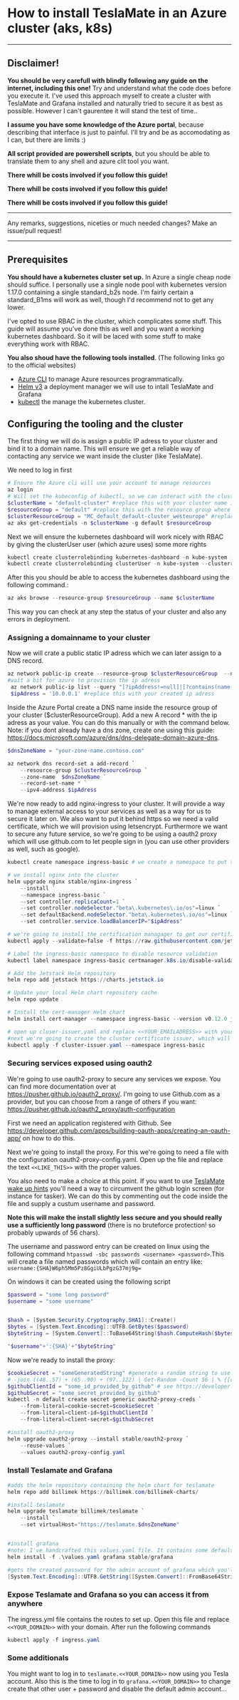 # How to install TeslaMate in an Azure cluster (aks, k8s)

----
## Disclaimer!

__You should be very carefull with blindly following any guide on the internet, including this one!__ Try and understand what the code does before you execute it. I've used this approach myself to create a cluster with TeslaMate and Grafana installed and naturally tried to secure it as best as possible. However I can't gaurentee it will stand the test of time..

__I assume you have some knowledge of the Azure portal__, because describing that interface is just to painful. I'll try and be as accomodating as I can, but there are limits :)

__All script provided are powershell scripts__, but you should be able to translate them to any shell and azure clit tool you want.

__There whill be costs involved if you follow this guide!__

__There whill be costs involved if you follow this guide!__

__There whill be costs involved if you follow this guide!__

---

Any remarks, suggestions, niceties or much needed changes? Make an issue/pull request!

---

## Prerequisites
__You should have a kubernetes cluster set up.__ In Azure a single cheap node should suffice. I personally use a single node pool with kubernetes version 1.17.0 containing a single standard_b2s node. I'm fairly certain a standard_B1ms will work as well, though I'd recommend not to get any lower.

I've opted to use RBAC in the cluster, which complicates some stuff. This guide will assume you've done this as well and you want a working kubernetes dashboard. So it will be laced with some stuff to make everything work with RBAC.

__You also shoud have the following tools installed__. (The following links go to the official websites)
- [Azure CLI](https://docs.microsoft.com/en-us/cli/azure/install-azure-cli?view=azure-cli-latest) to manage Azure resources programmatically.
- [Helm v3](https://helm.sh/docs/intro/install/) a deployment manager we will use to intall TeslaMate and Grafana
- [kubectl](https://kubernetes.io/docs/tasks/tools/install-kubectl/) the manage the kubernetes cluster.

## Configuring the tooling and the cluster
The first thing we will do is assign a public IP adress to your cluster and bind it to a domain name. This will ensure we get a reliable way of contacting any service we want inside the cluster (like TeslaMate). 

We need to log in first
```powershell
# Ensure the Azure cli will use your account to manage resources
az login 
# Will set the kubeconfig of kubectl, so we can interact with the cluster
$clusterName = "default-cluster" #replace this with your cluster name in Azure
$resourceGroup = "default" #replace this with the resource group where your cluster resides in in Azure
$clusterResourceGroup = "MC_default_default-cluster_westeurope" #replace this with the resource group that was created for your cluster
az aks get-credentials -n $clusterName -g default $resourceGroup
```

Next we will ensure the kubernetes dashboard will work nicely with RBAC by giving the clusterUser user (which azure uses) some more rights
```powershell
kubectl create clusterrolebinding kubernetes-dashboard -n kube-system --clusterrole=cluster-admin --serviceaccount=kube-system:kubernetes-dashboard
kubectl create clusterrolebinding clusterUser -n kube-system --clusterrole=cluster-admin --user=clusterUser
```
After this you should be able to access the kubernetes dashboard using the following command.:
```powershell
az aks browse --resource-group $resourceGroup --name $clusterName
```
This way you can check at any step the status of your cluster and also any errors in deployment.


### Assigning a domainname to your cluster

Now we will crate a public static IP adress which we can later assign to a DNS record.
```powershell
az network public-ip create --resource-group $clusterResourceGroup  --name PublicIP --sku Basic --allocation-method static #create the ip adress
#wait a bit for azure to provision the ip adress
 az network public-ip list --query "[?ipAddress!=null]|[?contains(name, 'PublicIP')].[ipAddress]" --output tsv #returns the ip adress
 $ipAdress = '10.0.0.1' #replace this with your created ip adress
```
Inside the Azure Portal create a DNS name inside the resource group of your cluster ($clusterResourceGroup). Add a new A record * with the ip adress as your value. You can do this manually or with the command below. Note: if you dont already have a dns zone, create one using this guide: https://docs.microsoft.com/azure/dns/dns-delegate-domain-azure-dns.

```powershell
$dnsZoneName = "your-zone-name.contoso.com"

az network dns record-set a add-record `
    --resource-group $clusterResourceGroup `
    --zone-name  $dnsZoneName `
    --record-set-name * `
    --ipv4-address $ipAdress
```

We're now ready to add nginx-ingress to your cluster. It will provide a way to manage external access to your services as well as a way for us to secure it later on.
We also want to put it behind https so we need a valid certificate, which we will provision using letsencrypt. Furthermore we want to secure any future service, so we're going to be using a oauth2 proxy which will use github.com to let people sign in (you can use other providers as well, such as google).

```powershell
kubectl create namespace ingress-basic # we create a namespace to put the controller in

# we install nginx into the cluster
helm upgrade nginx stable/nginx-ingress `
    --install `
    --namespace ingress-basic `
    --set controller.replicaCount=1 `
    --set controller.nodeSelector."beta\.kubernetes\.io/os"=linux `
    --set defaultBackend.nodeSelector."beta\.kubernetes\.io/os"=linux `
    --set controller.service.loadBalancerIP="$ipAdress"

# we're going to install the certification managager to get our certificates
kubectl apply --validate=false -f https://raw.githubusercontent.com/jetstack/cert-manager/release-0.12/deploy/manifests/00-crds.yaml --namespace ingress-basic

# Label the ingress-basic namespace to disable resource validation
kubectl label namespace ingress-basic certmanager.k8s.io/disable-validation=true

# Add the Jetstack Helm repository
helm repo add jetstack https://charts.jetstack.io

# Update your local Helm chart repository cache
helm repo update

# Install the cert-manager Helm chart
helm install cert-manager --namespace ingress-basic --version v0.12.0 jetstack/cert-manager --set ingressShim.defaultIssuerName=letsencrypt --set ingressShim.defaultIssuerKind=ClusterIssuer

# open up cluser-issuer,yaml and replace <<YOUR_EMAILADRESS>> with your email. Note this will be public, so maybe a spam mail?
#next we're going to create the cluster certificate issuer, which will enable us to request certificates from letsencrypt
kubectl apply -f cluster-issuer.yaml --namespace ingress-basic
```

### Securing services exposed using oauth2
 We're going to use oauth2-proxy to secure any services we expose. You can find more documentation over at https://pusher.github.io/oauth2_proxy/. I'm going to use Github.com as a provider, but you can choose from a range of others if you want: https://pusher.github.io/oauth2_proxy/auth-configuration

 First we need an application registered with Github. See https://developer.github.com/apps/building-oauth-apps/creating-an-oauth-app/ on how to do this. 

 Next we're going to install the proxy. For this we're going to need a file with the configuration oauth2-proxy-config.yaml. Open up the file and replace the text ```<<LIKE_THIS>>``` with the proper values.

 You also need to make a choice at this point. If you want to use [TeslaMate wake up hints](https://teslamate.readthedocs.io/en/latest/configuration/sleep.html#providing-wake-up-hints-to-teslamate) you'll need a way to circumvent the github login screen (for instance for tasker). We can do this by commenting out the code inside the file and supply a custum username and password.
 
 __Note this will make the install slightly less secure and you should really use a sufficiently long password__ (there is no bruteforce protection! so probably upwards of 56 chars).
  
The username and password entry can be created on linux using the following command ```htpasswd -sbc passwords <username> <password>```.This will create a file named passwords which will contain an entry like: ```username:{SHA}W6ph5Mm5Pz8GgiULbPgzG37mj9g=```

On windows it can be created using the following script
```powershell
$password = "some long password"
$username = "some username"


$hash = [System.Security.Cryptography.SHA1]::Create()
$bytes = [System.Text.Encoding]::UTF8.GetBytes($password)
$byteString = [System.Convert]::ToBase64String($hash.ComputeHash($bytes))

"$username"+':{SHA}'+"$byteString"
```


Now we're ready to install the proxy:
```powershell
$cookieSecret = "someGeneratedString" #generate a random string to use as a secret, you can use the next commented out line to generate a secret if you want:
# -join ((48..57) + (65..90) + (97..122) | Get-Random -Count 56 | % {[char]$_})
$githubClientId = "some_id_provided_by_github" # see https://developer.github.com/apps/building-oauth-apps/creating-an-oauth-app/ for registering an application with github
$githubSecret = "some_secret_provided_by_github"
kubectl -n default create secret generic oauth2-proxy-creds `
    --from-literal=cookie-secret=$cookieSecret `
    --from-literal=client-id=$githubClientId `
    --from-literal=client-secret=$githubSecret

#install oauth2-proxy
helm upgrade oauth2-proxy --install stable/oauth2-proxy `
    --reuse-values `
    --values oauth2-proxy-config.yaml
```


### Install Teslamate and Grafana

```powershell
#adds the helm repository containing the helm chart for teslamate
helm repo add billimek https://billimek.com/billimek-charts/ 

#install teslamate
helm upgrade teslamate billimek/teslamate `
    --install `
    --set virtualHost="https://teslamate.$dnsZoneName"


#install grafana
#note: I've handcrafted this values.yaml file. It contains some default credentials you might want to change...
helm install -f .\values.yaml grafana stable/grafana 

#gets the created password for the admin account of grafana which you'll need later on to log in (first time, after which you should create a new user!)
[System.Text.Encoding]::UTF8.GetString([System.Convert]::FromBase64String($(kubectl get secret --namespace default grafana -o jsonpath="{.data.admin-password}")))
```

### Expose Teslamate and Grafana so you can access it from anywhere
The ingress.yml file contains the routes to set up. Open this file and replace ``<<YOUR_DOMAIN>>`` with your domain. After run the following commands

```powershell
kubectl apply -f ingress.yaml
```

### Some additionals
You might want to log in to ```teslamate.<<YOUR_DOMAIN>>``` now using you Tesla account.
Also this is the time to log in to ```grafana.<<YOUR_DOMAIN>>``` to change create that other user + password and disable the default admin account... 